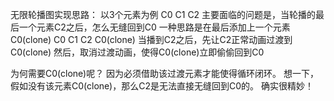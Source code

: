 无限轮播图实现思路：
以3个元素为例
C0 C1 C2
主要面临的问题是，当轮播的最后一个元素C2之后，怎么无缝回到C0
一种思路是在最后添加上一个元素C0(clone)
C0 C1 C2 C0(clone)
当播到C2之后，先让C2正常动画过渡到C0(clone)
然后，取消过渡动画，使得C0(clone)立即偷偷回到C0

为何需要C0(clone)呢？
因为必须借助该过渡元素才能使得循环闭环。
想一下，假如没有该元素C0(clone)，那么C2是无法直接无缝回到C0的。
确实很精妙！